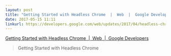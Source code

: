 ```yaml
---
layout: post
title: "Getting Started with Headless Chrome  |  Web  |  Google Developers"
date: 2017-05-15 11:11
linkurl: https://developers.google.com/web/updates/2017/04/headless-chrome
---
```


[Getting Started with Headless Chrome  |  Web  |  Google Developers](https://developers.google.com/web/updates/2017/04/headless-chrome)

> 
> Getting Started with Headless Chrome